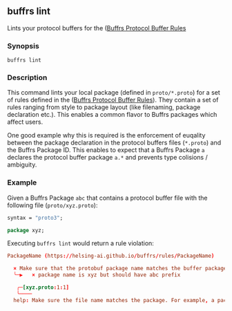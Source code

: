 ## buffrs lint

Lints your protocol buffers for the ([Buffrs Protocol Buffer
Rules](../reference/protocol-buffer-rules.md)

### Synopsis

`buffrs lint`

### Description

This command lints your local package (defined in `proto/*.proto`) for a set of
rules defined in the ([Buffrs Protocol Buffer
Rules](../reference/protocol-buffer-rules.md)). They contain a set of rules
ranging from style to package layout (like filenaming, package declaration
etc.). This enables a common flavor to Buffrs packages which affect users.

One good example why this is required is the enforcement of euqality between
the package declaration in the protocol buffers files (`*.proto`) and the
Buffrs Package ID. This enables to expect that a Buffrs Package `a` declares
the protocol buffer package `a.*` and prevents type colisions / ambiguity.

### Example

Given a Buffrs Package `abc` that contains a protocol buffer file with the
following file (`proto/xyz.proto`):

```proto
syntax = "proto3";

package xyz;
```

Executing `buffrs lint` would return a rule violation:

```toml
PackageName (https://helsing-ai.github.io/buffrs/rules/PackageName)

  × Make sure that the protobuf package name matches the buffer package name.
  ╰─▶   × package name is xyz but should have abc prefix

   ╭─[xyz.proto:1:1]
   ╰────
  help: Make sure the file name matches the package. For example, a package with the name `package.subpackage` should be stored in `proto/package/subpackage.proto`.
```
